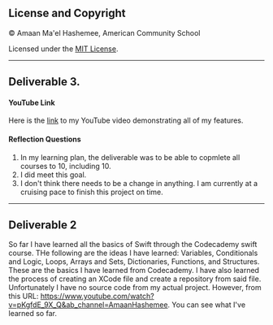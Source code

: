## License and Copyright

© Amaan Ma'el Hashemee, American Community School

Licensed under the [MIT License](LICENSE).

---------

## Deliverable 3.

#### YouTube Link

Here is the [link](https://youtu.be/soYuD5fZYYE) to my YouTube video demonstrating all of my features.

#### Reflection Questions

1. In my learning plan, the deliverable was to be able to copmlete all courses to 10, including 10. 
2. I did meet this goal.
4. I don't think there needs to be a change in anything. I am currently at a cruising pace to finish this project on time.

---------

## Deliverable 2

So far I have learned all the basics of Swift through the Codecademy swift course. THe following are the ideas I have learned: Variables, Conditionals and Logic, Loops,
Arrays and Sets, Dictionaries, Functions, and Structures. These are the basics I have learned from Codecademy. I have also learned the process of creating an XCode file
and create a repository from said file. Unfortunately I have no source code from my actual project. However, from this URL: 
https://www.youtube.com/watch?v=pKgfdE_9X_Q&ab_channel=AmaanHashemee. You can see what I've learned so far. 
